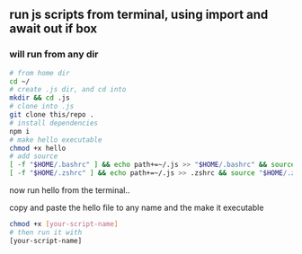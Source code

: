 ## run js scripts from terminal, using import and await out if box
### will run from any dir
```bash
# from home dir
cd ~/
# create .js dir, and cd into
mkdir && cd .js
# clone into .js
git clone this/repo .
# install dependencies
npm i
# make hello executable
chmod +x hello
# add source
[ -f "$HOME/.bashrc" ] && echo path+=~/.js >> "$HOME/.bashrc" && source "$HOME/.bashrc"
[ -f "$HOME/.zshrc" ] && echo path+=~/.js >> .zshrc && source "$HOME/.zshrc"
```

now run hello from the terminal..

copy and paste the hello file to any name and the make it executable
```bash
chmod +x [your-script-name]
# then run it with
[your-script-name]
```
